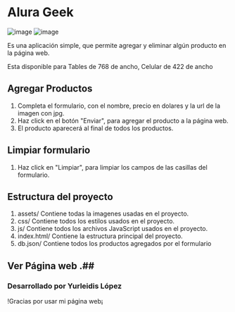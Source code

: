 # Alura Geek #

![image](https://github.com/YurleidisLF/Alura-Geek/assets/158238015/5778cb0d-db60-4fda-b6ce-c7c97ca1eb19)
![image](https://github.com/YurleidisLF/Alura-Geek/assets/158238015/e89a66c4-60c5-4031-8897-abf9b2c922b2)






Es una aplicación simple, que permite agregar y eliminar algún producto en la página web.

Esta disponible para Tables de 768 de ancho, Celular de 422 de ancho

## Agregar Productos ##

1. Completa el formulario, con el nombre, precio en dolares y la url de la imagen con jpg.
2. Haz click en el botón "Enviar", para agregar el producto a la página web.
3. El producto aparecerá al final de todos los productos.

##  Limpiar formulario ## 

1. Haz click en "Limpiar", para limpiar los campos de las casillas del formulario.

## Estructura del proyecto ##

 1. assets/ Contiene todas la imagenes usadas en el proyecto.
 2. css/ Contiene todos los estilos usados en el proyecto.
 3. js/ Contiene todos los archivos JavaScript usados en el proyecto.
 4. index.html/ Contiene la estructura principal del proyecto.
 5. db.json/ Contiene todos los productos agregados por el formulario

##  Ver Página web .## 


### Desarrollado por Yurleidis López ###

!Gracias por usar mi página web¡ 

